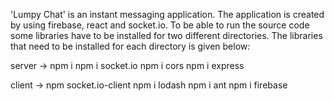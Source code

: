 
'Lumpy Chat' is an instant messaging application. The application is created by using firebase, react
and socket.io. To be able to run the source code some libraries have to be installed for two different
directories. The libraries that need to be installed for each directory is given below:

server -> npm i 
	  npm i socket.io
	  npm i cors
	  npm i express


client -> npm socket.io-client
	  npm i lodash
	  npm i ant
	  npm i firebase
